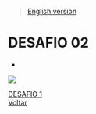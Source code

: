> [English version](README.md) 

# DESAFIO 02

- 

![](../gifs/challenge-2.gif)

[DESAFIO 1](../challenge-1/README-PTBR.md)  
[Voltar](../README-PTBR.md)
